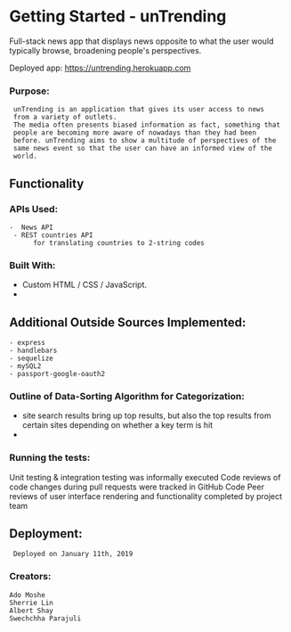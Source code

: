 
# Getting Started - unTrending

Full-stack news app that displays news opposite to what the user would typically browse, broadening people's perspectives.

Deployed app: https://untrending.herokuapp.com

### Purpose:

	 unTrending is an application that gives its user access to news 
     from a variety of outlets. 
     The media often presents biased information as fact, something that 
     people are becoming more aware of nowadays than they had been 
     before. unTrending aims to show a multitude of perspectives of the 
     same news event so that the user can have an informed view of the 
     world. 

## Functionality

### APIs Used:
    -  News API 
     - REST countries API
          for translating countries to 2-string codes

### Built With:

 - Custom HTML / CSS / JavaScript.
 - 

## Additional Outside Sources Implemented:

    - express
    - handlebars
    - sequelize
    - mySQL2
    - passport-google-oauth2



### Outline of Data-Sorting Algorithm for Categorization:
  
 - site search results bring up top results, but also the top results from certain sites depending on whether a key term is hit
 - 

### Running the tests:

Unit testing & integration testing was informally executed
Code reviews of code changes during pull requests were tracked in GitHub Code
Peer reviews of user interface rendering and functionality completed by project team

## Deployment:
     Deployed on January 11th, 2019 

### Creators:  
    Ado Moshe
    Sherrie Lin
    Albert Shay
    Swechchha Parajuli
